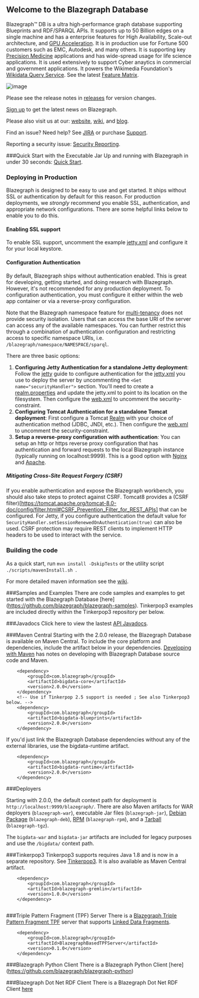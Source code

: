 ## Welcome to the Blazegraph Database
Blazegraph™ DB is a ultra high-performance graph database supporting Blueprints and RDF/SPARQL APIs. It supports up to 50 Billion edges on a single machine and has a enterprise features for High Availability, Scale-out architecture, and [GPU Acceleration](https://www.blazegraph.com/product/gpu-accelerated/). It is in production use for Fortune 500 customers such as EMC, Autodesk, and many others.  It is supporting key [Precision Medicine](http://www.syapse.com) applications and has wide-spread usage for life science applications.  It is used extensively to support Cyber anaytics in commercial and government applications.  It powers the Wikimedia Foundation's [Wikidata Query Service](https://query.wikidata.org/).  See the latest [Feature Matrix](http://www.blazegraph.com/product/).

![image](http://blog.blazegraph.com/wp-content/uploads/2015/07/blazegraph_by_systap_favicon.png)

Please see the release notes in [releases](bigdata/src/releases) for version changes.

[Sign up](http://eepurl.com/VLpUj) to get the latest news on Blazegraph.

Please also visit us at our: [website](https://www.blazegraph.com), [wiki](https://wiki.blazegraph.com), and [blog](https://blog.blazegraph.com/).

Find an issue?   Need help?  See [JIRA](https://jira.blazegraph.com) or purchase [Support](https://www.blazegraph.com/buy).

Reporting a security issue: [Security Reporting](Security.md).

###Quick Start with the Executable Jar
Up and running with Blazegraph in under 30 seconds:  [Quick Start](https://wiki.blazegraph.com/wiki/index.php/Quick_Start).

### Deploying in Production ###
Blazegraph is designed to be easy to use and get started. It ships without SSL or authentication by default for this reason. For production deployments, we _strongly_ recommend you enable SSL, authentication, and appropriate network configurations. There are some helpful links below to enable you to do this. 

#### Enabling SSL support ####
To enable SSL support, uncomment the example [jetty.xml](blazegraph-jar/src/main/resources/jetty.xml#L141) and configure it for your local keystore.

#### Configuration Authentication ####
By default, Blazegraph ships without authentication enabled. This is great for developing, getting started, and doing research with Blazegraph. However, it's not recommended for any production deployment. To configuration authentication, you must configure it either within the web app container or via a reverse-proxy configuration.

Note that the Blazegraph namespace feature for [multi-tenancy](https://wiki.blazegraph.com/wiki/index.php/REST_API#Multi-Tenancy_API) does not provide security isolation. Users that can access the base URI of the server can access any of the available namespaces. You can further restrict this through a combination of authentication configuration and restricting access to specific namespace URIs, i.e. `/blazegraph/namespace/NAMESPACE/sparql`.

There are three basic options:

1. **Configuring Jetty Authentication for a standalone Jetty deployment**:  Follow the [jetty](http://www.eclipse.org/jetty/documentation/9.2.22.v20170531/configuring-security-authentication.html) guide to configure authentication for the [jetty.xml](blazegraph-jar/src/main/resources/jetty.xml) you use to deploy the server by uncommenting the `<Get name="securityHandler">` section. You'll need to create a [realm.properties](blazegraph-jar/src/main/resources/realm.properties) and update the jetty.xml to point to its location on the filesystem.  Then configure the [web.xml](bigdata-war-html/src/main/webapp/WEB-INF/web.xml) to uncomment the security-constraint.
1. **Configuring Tomcat Authentication for a standalone Tomcat deployment**:  First configure a Tomcat [Realm](https://tomcat.apache.org/tomcat-7.0-doc/realm-howto.html) with your choice of authentication method (JDBC, JNDI, etc.). Then configure the [web.xml](bigdata-war-html/src/main/webapp/WEB-INF/web.xml) to uncomment the security-constraint.
1. **Setup a reverse-proxy configuration with authentication**:  You can setup an http or https reverse proxy configuration that has authentication and forward requests to the local Blazegraph instance (typically running on localhost:9999). This is a good option with [Nginx](https://community.openhab.org/t/using-nginx-reverse-proxy-authentication-and-https/14542) and [Apache](https://stackoverflow.com/questions/5011102/apache-reverse-proxy-with-basic-authentication). 

##### Mitigating Cross-Site Request Forgery (CSRF) #####
If you enable authentication and expose the Blazegraph workbench, you should also take steps to protect against CSRF. Tomcat8 provides a (CSRF filter)[https://tomcat.apache.org/tomcat-8.0-doc/config/filter.html#CSRF_Prevention_Filter_for_REST_APIs] that can be configured. For Jetty, if you configure authentication the default value for `SecurityHandler.setSessionRenewedOnAuthentication(true)` can also be used. CSRF protection may require REST clients to implement HTTP headers to be used to interact with the service.

### Building the code
As a quick start, run `mvn install -DskipTests` or the utility script `./scripts/mavenInstall.sh `.

For more detailed maven information see the [wiki](https://wiki.blazegraph.com/wiki/index.php/MavenNotes). 

###Samples and Examples
There are code samples and examples to get started with the Blazegraph Database [here] (https://github.com/blazegraph/blazegraph-samples).  Tinkerpop3 examples are included directly within the Tinkerpop3 repository per below.

###Javadocs
Click here to view the lastest [API Javadocs](https://blazegraph.github.io/database/apidocs/index.html).

###Maven Central
Starting with the 2.0.0 release, the Blazegraph Database is available on Maven Central.  To include the core platform and dependencies, include the artifact below in your dependencies.   [Developing with Maven](https://wiki.blazegraph.com/wiki/index.php/MavenNotes) has notes on developing with Blazegraph Database source code and Maven.

```
    <dependency>
        <groupId>com.blazegraph</groupId>
        <artifactId>bigdata-core</artifactId>
        <version>2.0.0</version>
    </dependency>
    <!-- Use if Tinkerpop 2.5 support is needed ; See also Tinkerpop3 below. -->
    <dependency>
        <groupId>com.blazegraph</groupId>
        <artifactId>bigdata-blueprints</artifactId>
        <version>2.0.0</version>
    </dependency>
```

If you'd just link the Blazegraph Database dependencies without any of the external libraries, use the bigdata-runtime artifact.

```
    <dependency>
        <groupId>com.blazegraph</groupId>
        <artifactId>bigdata-runtime</artifactId>
        <version>2.0.0</version>
    </dependency>
```

###Deployers

Starting with 2.0.0, the default context path for deployment is `http://localhost:9999/blazegraph/`.  There are also Maven artifacts for WAR deployers (`blazegraph-war`), executable Jar files (`blazegraph-jar`), [Debian Package](blazegraph-deb/) (`blazegraph-deb`), [RPM](blazegraph-rpm/) (`blazegraph-rpm`), and a [Tarball](blazegraph-tgz/) (`blazegraph-tgz`).

The `bigdata-war` and `bigdata-jar` artifacts are included for legacy purposes and use the `/bigdata/` context path.

###Tinkerpop3
Tinkerpop3 supports requires Java 1.8 and is now in a separate repository.  See [Tinkerpop3](https://github.com/blazegraph/tinkerpop3).  It is also available as Maven Central artifact.

```
    <dependency>
        <groupId>com.blazegraph</groupId>
        <artifactId>blazegraph-gremlin</artifactId>
        <version>1.0.0</version>
    </dependency>
    
```

###Triple Pattern Fragment (TPF) Server
There is a [Blazegraph Triple Pattern Fragment TPF](https://github.com/blazegraph/BlazegraphBasedTPFServer) server that supports [Linked Data Fragments](http://linkeddatafragments.org/).

```
    <dependency>
        <groupId>com.blazegraph</groupId>
        <artifactId>BlazegraphBasedTPFServer</artifactId>
        <version>0.1.0</version>
    </dependency>
```    

###Blazegraph Python Client
There is a Blazegraph Python Client [here] (https://github.com/blazegraph/blazegraph-python)

###Blazegraph Dot Net RDF Client
There is a Blazegraph Dot Net RDF Client [here](https://github.com/blazegraph/blazegraph-dotnetrdf)

